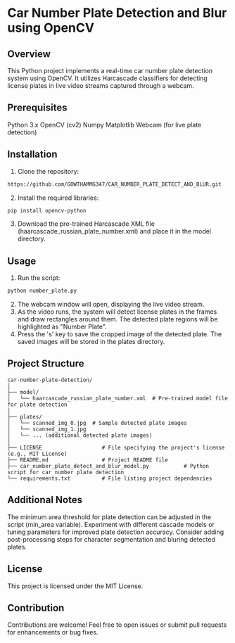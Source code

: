 # Car Number Plate Detection and Blur using OpenCV
## Overview
This Python project implements a real-time car number plate detection system using OpenCV. It utilizes Harcascade classifiers for detecting license plates in live video streams captured through a webcam.

## Prerequisites
Python 3.x
OpenCV (cv2)
Numpy
Matplotlib
Webcam (for live plate detection)
## Installation
1. Clone the repository:
```bash
https://github.com/GOWTHAMMG347/CAR_NUMBER_PLATE_DETECT_AND_BLUR.git

```
2. Install the required libraries:
```bash
pip install opencv-python
```

3. Download the pre-trained Harcascade XML file (haarcascade_russian_plate_number.xml) and place it in the model directory.

## Usage
1. Run the script:
```bash
python number_plate.py
```
2. The webcam window will open, displaying the live video stream.
3. As the video runs, the system will detect license plates in the frames and draw rectangles around them. The detected plate regions will be highlighted as "Number Plate".
4. Press the 's' key to save the cropped image of the detected plate. The saved images will be stored in the plates directory.

## Project Structure
```
car-number-plate-detection/
│
├── model/
│   └── haarcascade_russian_plate_number.xml  # Pre-trained model file for plate detection
│
├── plates/
│   └── scanned_img_0.jpg  # Sample detected plate images 
│   └── scanned_img_1.jpg
│   └── ... (additional detected plate images)
│
├── LICENSE                   # File specifying the project's license (e.g., MIT License)
├── README.md                 # Project README file
├── car_number_plate_detect_and_blur_model.py           # Python script for car number plate detection
└── requirements.txt          # File listing project dependencies

```
## Additional Notes

The minimum area threshold for plate detection can be adjusted in the script (min_area variable).
Experiment with different cascade models or tuning parameters for improved plate detection accuracy.
Consider adding post-processing steps for character segmentation and bluring detected plates.
## License
This project is licensed under the MIT License.

## Contribution
Contributions are welcome! Feel free to open issues or submit pull requests for enhancements or bug fixes.
